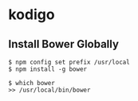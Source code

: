 # kodigo

## Install Bower Globally
```
$ npm config set prefix /usr/local
$ npm install -g bower

$ which bower
>> /usr/local/bin/bower
```